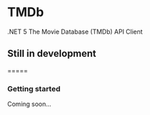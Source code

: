 # TMDb
.NET 5 The Movie Database (TMDb) API Client

## Still in development
=====
### Getting started

Coming soon...
